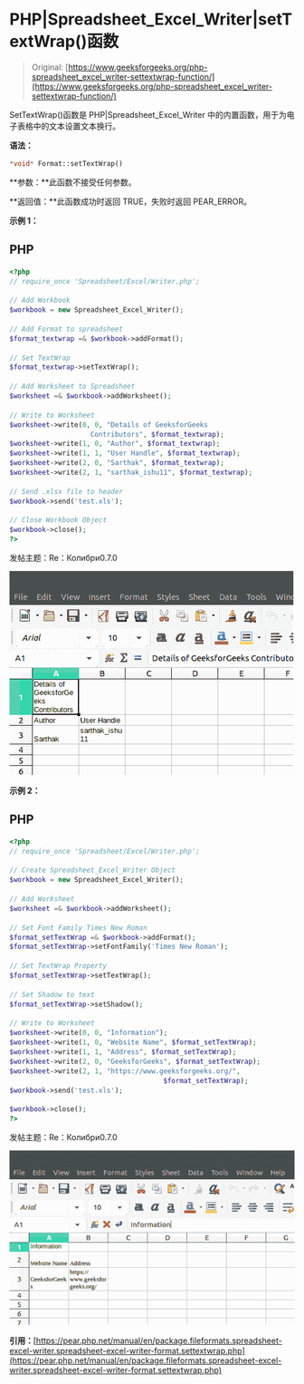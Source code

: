 # PHP|Spreadsheet_Excel_Writer|setTextWrap()函数

> Original: [https://www.geeksforgeeks.org/php-spreadsheet_excel_writer-settextwrap-function/](https://www.geeksforgeeks.org/php-spreadsheet_excel_writer-settextwrap-function/)

SetTextWrap()函数是 PHP|Spreadsheet_Excel_Writer 中的内置函数，用于为电子表格中的文本设置文本换行。

**语法：**

```php
*void* Format::setTextWrap()
```

**参数：**此函数不接受任何参数。

**返回值：**此函数成功时返回 TRUE，失败时返回 PEAR_ERROR。

**示例 1：**

## PHP

```php
<?php
// require_once 'Spreadsheet/Excel/Writer.php';

// Add Workbook
$workbook = new Spreadsheet_Excel_Writer();

// Add Format to spreadsheet
$format_textwrap =& $workbook->addFormat();

// Set TextWrap
$format_textwrap->setTextWrap();

// Add Worksheet to Spreadsheet
$worksheet =& $workbook->addWorksheet();

// Write to Worksheet
$worksheet->write(0, 0, "Details of GeeksforGeeks
                    Contributors", $format_textwrap);
$worksheet->write(1, 0, "Author", $format_textwrap);
$worksheet->write(1, 1, "User Handle", $format_textwrap);
$worksheet->write(2, 0, "Sarthak", $format_textwrap);
$worksheet->write(2, 1, "sarthak_ishu11", $format_textwrap);

// Send .xlsx file to header
$workbook->send('test.xls');

// Close Workbook Object
$workbook->close();
?>
```

发帖主题：Re：Колибри0.7.0

![](img/921167fa905985ac6f65ca84592cbec0.png)

**示例 2：**

## PHP

```php
<?php
// require_once 'Spreadsheet/Excel/Writer.php';

// Create Spreadsheet_Excel_Writer Object
$workbook = new Spreadsheet_Excel_Writer();

// Add Worksheet
$worksheet =& $workbook->addWorksheet();

// Set Font Family Times New Roman
$format_setTextWrap =& $workbook->addFormat();
$format_setTextWrap->setFontFamily('Times New Roman');

// Set TextWrap Property
$format_setTextWrap->setTextWrap();

// Set Shadow to text
$format_setTextWrap->setShadow();

// Write to Worksheet
$worksheet->write(0, 0, "Information");
$worksheet->write(1, 0, "Website Name", $format_setTextWrap);
$worksheet->write(1, 1, "Address", $format_setTextWrap);
$worksheet->write(2, 0, "GeeksforGeeks", $format_setTextWrap);
$worksheet->write(2, 1, "https://www.geeksforgeeks.org/",
                                      $format_setTextWrap);
$workbook->send('test.xls');

$workbook->close();
?>
```

发帖主题：Re：Колибри0.7.0

![](img/8a91cbf3f013bcbab553e8848b54027d.png)

**引用：**[https://pear.php.net/manual/en/package.fileformats.spreadsheet-excel-writer.spreadsheet-excel-writer-format.settextwrap.php](https://pear.php.net/manual/en/package.fileformats.spreadsheet-excel-writer.spreadsheet-excel-writer-format.settextwrap.php)